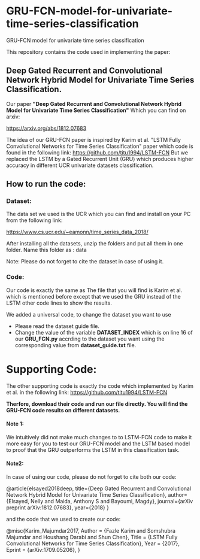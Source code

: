 # GRU-FCN-model-for-univariate-time-series-classification
GRU-FCN model for univariate time series classification

This repository contains the code used in implementing the paper:

## Deep Gated Recurrent and Convolutional Network Hybrid Model for Univariate Time Series Classification.

Our paper **"Deep Gated Recurrent and Convolutional Network Hybrid Model for Univariate Time Series Classification"** 
Which you can find on arxiv:

https://arxiv.org/abs/1812.07683

The idea of our GRU-FCN paper is inspired by Karim et al. "LSTM Fully Convolutional Networks for Time Series Classification" paper which
code is found in the following link: https://github.com/titu1994/LSTM-FCN
But we replaced the LSTM by a Gated Recurrent Unit (GRU) which produces higher accuracy in different UCR univariate datasets classification.

## How to run the code:
### Dataset:
The data set we used is the UCR which you can find and install on your PC from the following link:

https://www.cs.ucr.edu/~eamonn/time_series_data_2018/

After installing all the datasets, unzip the folders and put all them in one folder. Name this folder as : data

Note: Please do not forget to cite the dataset in case of using it.

### Code:
Our code is exactly the same as 
The file that you will find is Karim et al. which is mentioned before except that we used the GRU instead of the LSTM other code lines 
to show the results.

We added a universal code, to change the dataset you want to use
* Please read the dataset guide file.
* Change the value of the variable **DATASET_INDEX** which is on line 16 of our **GRU_FCN.py**
accrding to the dataset you want using the corresponding value from **dataset_guide.txt** file.

# Supporting Code:
The other supporting code is exactly the code which implemented by Karim et al. in the following 
link: https://github.com/titu1994/LSTM-FCN


**Therfore, download their code and run our file directly. You will find the GRU-FCN code results on different datasets.**

#### Note 1:
We intuitively did not make much changes to to LSTM-FCN code to make it more easy for you to test our GRU-FCN model and the LSTM based model 
to proof that the GRU outperforms the LSTM in this classification task.


#### Note2:
In case of using our code, please do not forget to cite both our code:

@article{elsayed2018deep,
  title={Deep Gated Recurrent and Convolutional Network Hybrid Model for Univariate Time Series Classification},
  author={Elsayed, Nelly and Maida, Anthony S and Bayoumi, Magdy},
  journal={arXiv preprint arXiv:1812.07683},
  year={2018}
}


and the code that we used to create our code:

@misc{Karim_Majumdar2017,
Author = {Fazle Karim and Somshubra Majumdar and Houshang Darabi and Shun Chen},
Title = {LSTM Fully Convolutional Networks for Time Series Classification},
Year = {2017},
Eprint = {arXiv:1709.05206},
}
